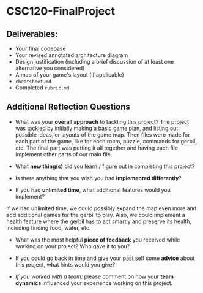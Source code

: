 # CSC120-FinalProject

## Deliverables:
 - Your final codebase
 - Your revised annotated architecture diagram
 - Design justification (including a brief discussion of at least one alternative you considered)
 - A map of your game's layout (if applicable)
 - `cheatsheet.md`
 - Completed `rubric.md`
  
## Additional Reflection Questions
 - What was your **overall approach** to tackling this project?
    The project was tackled by initially making a basic game plan, and listing out possible ideas, or layouts of the game map. Then files were made for each part of the game, like for each room, puzzle, commands for gerbil, etc. The final part was putting it all together and having each file implement other parts of our main file.  

 - What **new thing(s)** did you learn / figure out in completing this project?
    


 - Is there anything that you wish you had **implemented differently**?


 - If you had **unlimited time**, what additional features would you implement?

 If we had unlimited time, we could possibly expand the map even more and add additional games for the gerbil to play. Also, we could implement a health feature where the gerbil has to act smartly and preserve its health, including finding food, water, etc. 
 - What was the most helpful **piece of feedback** you received while working on your project? Who gave it to you?


 - If you could go back in time and give your past self some **advice** about this project, what hints would you give?

 
 - _If you worked with a team:_ please comment on how your **team dynamics** influenced your experience working on this project.
